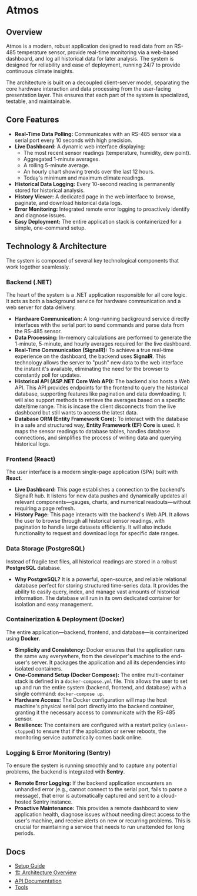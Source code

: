 # Atmos

## Overview

Atmos is a modern, robust application designed to read data from an RS-485 temperature sensor, provide real-time monitoring via a web-based dashboard, and log all historical data for later analysis. The system is designed for reliability and ease of deployment, running 24/7 to provide continuous climate insights.

The architecture is built on a decoupled client-server model, separating the core hardware interaction and data processing from the user-facing presentation layer. This ensures that each part of the system is specialized, testable, and maintainable.

## Core Features

*   **Real-Time Data Polling:** Communicates with an RS-485 sensor via a serial port every 10 seconds with high precision.
*   **Live Dashboard:** A dynamic web interface displaying:
    *   The most recent sensor readings (temperature, humidity, dew point).
    *   Aggregated 1-minute averages.
    *   A rolling 5-minute average.
    *   An hourly chart showing trends over the last 12 hours.
    *   Today's minimum and maximum climate readings.
*   **Historical Data Logging:** Every 10-second reading is permanently stored for historical analysis.
*   **History Viewer:** A dedicated page in the web interface to browse, paginate, and download historical data logs.
*   **Error Monitoring:** Integrated remote error logging to proactively identify and diagnose issues.
*   **Easy Deployment:** The entire application stack is containerized for a simple, one-command setup.

## Technology & Architecture

The system is composed of several key technological components that work together seamlessly.

### Backend (.NET)

The heart of the system is a .NET application responsible for all core logic. It acts as both a background service for hardware communication and a web server for data delivery.

*   **Hardware Communication:** A long-running background service directly interfaces with the serial port to send commands and parse data from the RS-485 sensor.
*   **Data Processing:** In-memory calculations are performed to generate the 1-minute, 5-minute, and hourly averages required for the live dashboard.
*   **Real-Time Communication (SignalR):** To achieve a true real-time experience on the dashboard, the backend uses **SignalR**. This technology allows the server to "push" new data to the web interface the instant it's available, eliminating the need for the browser to constantly poll for updates.
*   **Historical API (ASP.NET Core Web API):** The backend also hosts a Web API. This API provides endpoints for the frontend to query the historical database, supporting features like pagination and data downloading. It will also support methods to retrieve the averages based on a specific date/time range. This is incase the client disconnects from the live dashboard but still wants to access the latest data.
*   **Database ORM (Entity Framework Core):** To interact with the database in a safe and structured way, **Entity Framework (EF) Core** is used. It maps the sensor readings to database tables, handles database connections, and simplifies the process of writing data and querying historical logs.

### Frontend (React)

The user interface is a modern single-page application (SPA) built with **React**.

*   **Live Dashboard:** This page establishes a connection to the backend's SignalR hub. It listens for new data pushes and dynamically updates all relevant components—gauges, charts, and numerical readouts—without requiring a page refresh.
*   **History Page:** This page interacts with the backend's Web API. It allows the user to browse through all historical sensor readings, with pagination to handle large datasets efficiently. It will also include functionality to request and download logs for specific date ranges.

### Data Storage (PostgreSQL)

Instead of fragile text files, all historical readings are stored in a robust **PostgreSQL** database.

*   **Why PostgreSQL?** It is a powerful, open-source, and reliable relational database perfect for storing structured time-series data. It provides the ability to easily query, index, and manage vast amounts of historical information. The database will run in its own dedicated container for isolation and easy management.

### Containerization & Deployment (Docker)

The entire application—backend, frontend, and database—is containerized using **Docker**.

*   **Simplicity and Consistency:** Docker ensures that the application runs the same way everywhere, from the developer's machine to the end-user's server. It packages the application and all its dependencies into isolated containers.
*   **One-Command Setup (Docker Compose):** The entire multi-container stack is defined in a `docker-compose.yml` file. This allows the user to set up and run the entire system (backend, frontend, and database) with a single command: `docker-compose up`.
*   **Hardware Access:** The Docker configuration will map the host machine's physical serial port directly into the backend container, granting it the necessary access to communicate with the RS-485 sensor.
*   **Resilience:** The containers are configured with a restart policy (`unless-stopped`) to ensure that if the application or server reboots, the monitoring service automatically comes back online.

### Logging & Error Monitoring (Sentry)

To ensure the system is running smoothly and to capture any potential problems, the backend is integrated with **Sentry**.

*   **Remote Error Logging:** If the backend application encounters an unhandled error (e.g., cannot connect to the serial port, fails to parse a message), that error is automatically captured and sent to a cloud-hosted Sentry instance.
*   **Proactive Maintenance:** This provides a remote dashboard to view application health, diagnose issues without needing direct access to the user's machine, and receive alerts on new or recurring problems. This is crucial for maintaining a service that needs to run unattended for long periods.

## Docs

- [Setup Guide](docs/setup.md)
- [🏗️ Architecture Overview](docs/architecture.md)
- [API Documentation](docs/api.md)
- [Tools](docs/tools.md)
